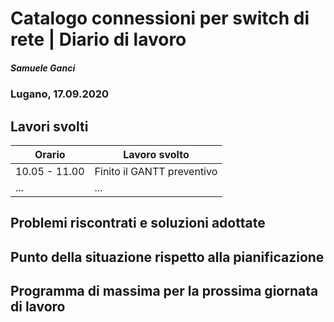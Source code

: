 

# Catalogo connessioni per switch di rete | Diario di lavoro
##### Samuele Ganci
### Lugano, 17.09.2020

## Lavori svolti


|Orario        |Lavoro svolto                 |
|--------------|------------------------------|
|10.05 - 11.00 |Finito il GANTT preventivo    |
|...           |...                           |

##  Problemi riscontrati e soluzioni adottate


##  Punto della situazione rispetto alla pianificazione


## Programma di massima per la prossima giornata di lavoro
